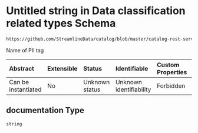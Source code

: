 # Untitled string in Data classification related types Schema

```txt
https://github.com/StreamlineData/catalog/blob/master/catalog-rest-service/src/main/resources/json/schema/type/classification.json#/definitions/personalData/properties/documentation
```

Name of PII tag

| Abstract            | Extensible | Status         | Identifiable            | Custom Properties | Additional Properties | Access Restrictions | Defined In                                                                     |
| :------------------ | :--------- | :------------- | :---------------------- | :---------------- | :-------------------- | :------------------ | :----------------------------------------------------------------------------- |
| Can be instantiated | No         | Unknown status | Unknown identifiability | Forbidden         | Allowed               | none                | [classification.json*](../out/type/classification.json "open original schema") |

## documentation Type

`string`
